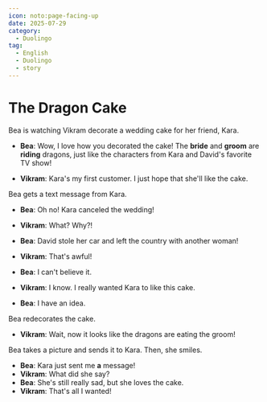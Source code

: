 ```yaml
---
icon: noto:page-facing-up
date: 2025-07-29
category:
  - Duolingo
tag:
  - English
  - Duolingo
  - story
---
```


# The Dragon Cake

Bea is watching Vikram decorate a wedding cake for her friend, Kara.

- **Bea**: Wow, I love how you decorated the cake!
  The **bride** and **groom** are **riding** dragons, just like the characters from Kara and David's favorite TV show!

- **Vikram**: Kara's my first customer. I just hope that she'll like the cake.

Bea gets a text message from Kara.

- **Bea**: Oh no! Kara canceled the wedding!

- **Vikram**: What? Why?!

- **Bea**: David stole her car and left the country with another woman!

- **Vikram**: That's awful!

- **Bea**: I can't believe it.

- **Vikram**: I know. I really wanted Kara to like this cake.

- **Bea**: I have an idea.

Bea redecorates the cake.

- **Vikram**: Wait, now it looks like the dragons are eating the groom!

Bea takes a picture and sends it to Kara. Then, she smiles.

- **Bea**: Kara just sent me **a** message!
- **Vikram**: What did she say?
- **Bea**: She's still really sad, but she loves the cake.
- **Vikram**: That's all I wanted!
